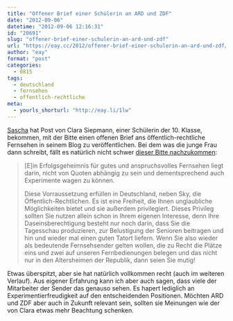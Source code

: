 ```yaml
---
title: "Offener Brief einer Schülerin an ARD und ZDF"
date: "2012-09-06"
datetime: "2012-09-06 12:16:31"
id: "20691"
slug: "offener-brief-einer-schulerin-an-ard-und-zdf"
url: "https://eay.cc/2012/offener-brief-einer-schulerin-an-ard-und-zdf/"
author: "eay"
format: "post"
categories:
  - 0815
tags:
  - deutschland
  - fernsehen
  - offentlich-rechtliche
meta:
  - yourls_shorturl: "http://eay.li/1lw"
---
```


[Sascha](http://www.pewpewpew.de/) hat Post von Clara Siepmann, einer Schülerin der 10. Klasse, bekommen, mit der Bitte einen offenen Brief ans öffentlich-rechtliche Fernsehen in seinem Blog zu veröffentlichen. Bei dem was die junge Frau dann schreibt, fällt es natürlich nicht schwer [dieser Bitte nachzukommen](http://www.pewpewpew.de/2012/09/06/offener-brief-einer-schulerin-an-die-offentlicher-brief-einer-schulerin-an-ard-und-zdf/):

> \[E\]in Erfolgsgeheimnis für gutes und anspruchsvolles Fernsehen liegt darin, nicht von Quoten abhängig zu sein und dementsprechend auch Experimente wagen zu können.
> 
> Diese Vorraussetzung erfüllen in Deutschland, neben Sky, die Öffentlich-Rechtlichen. Es ist eine Freiheit, die Ihnen unglaubliche Möglichkeiten bietet und sie außerdem privilegiert. Dieses Privileg sollten Sie nutzen allein schon in Ihrem eigenen Interesse, denn Ihre Daseinsberechtigung besteht nur noch darin, dass Sie die Tagesschau produzieren, zur Belustigung der Senioren beitragen und hin und wieder mal einen guten Tatort liefern. Wenn Sie also wieder als bedeutende Fernsehsender gelten wollen, die zu Recht die Plätze eins und zwei auf unseren Fernbedienungen belegen und das nicht nur in den Altersheimen der Republik, dann seien Sie mutig!

Etwas überspitzt, aber sie hat natürlich vollkommen recht (auch im weiteren Verlauf). Aus eigener Erfahrung kann ich aber auch sagen, dass viele der Mitarbeiter der Sender das genauso sehen. Es hapert lediglich an Experimentierfreudigkeit auf den entscheidenden Positionen. Möchten ARD und ZDF aber auch in Zukunft relevant sein, sollten sie Meinungen wie der von Clara etwas mehr Beachtung schenken.

